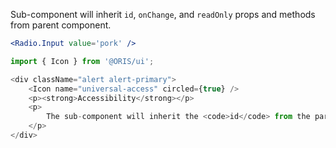 
Sub-component will inherit `id`, `onChange`, and `readOnly` props and methods from parent component.

```jsx static
<Radio.Input value='pork' />
```

```js noeditor
import { Icon } from '@ORIS/ui';

<div className="alert alert-primary">
    <Icon name="universal-access" circled={true} />
    <p><strong>Accessibility</strong></p>
    <p>
        The sub-component will inherit the <code>id</code> from the parent component and will be automatically associated with the <code>Radio.Label</code>.
    </p>
</div>
```